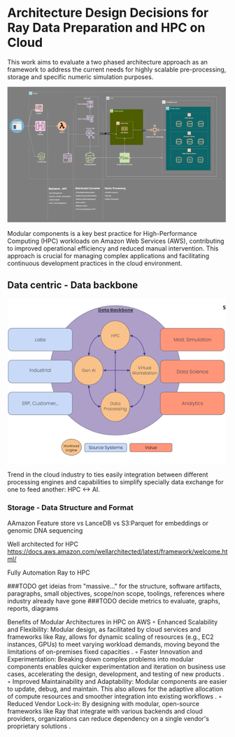 # Architecture Design Decisions for Ray Data Preparation and HPC on Cloud
This work aims to evaluate a two phased architecture approach as an framework to address the current needs for highly scalable pre-processing, storage and specific numeric simulation purposes.

<img src="../images/AWS_VectorMachine_Ray-HPC-architecture.drawio.svg" alt="AWS Architecture" width="500">


Modular components is a key best practice for High-Performance Computing (HPC) workloads on Amazon Web Services (AWS), contributing to improved operational efficiency and reduced manual intervention. This approach is crucial for managing complex applications and facilitating continuous development practices in the cloud environment.


## Data centric - Data backbone

<img src="../images/DataCentric-DataBackbone-Strategy.png" alt="Data backbone" width="500">

Trend in the cloud industry to ties easily integration between different processing engines and capabilities to simplify specially data exchange for one to feed another: HPC <-> AI.

### Storage - Data Structure and Format

AAmazon Feature store vs LanceDB vs S3:Parquet for embeddings or genomic DNA sequencing

Well architected for HPC
    https://docs.aws.amazon.com/wellarchitected/latest/framework/welcome.html/

Fully Automation Ray to HPC


###TODO get ideias from "massive..." for the structure, software artifacts, paragraphs, small objectives, scope/non scope, toolings, references where industry already have gone
###TODO decide metrics to evaluate, graphs, reports, diagrams



Benefits of Modular Architectures in HPC on AWS
◦
Enhanced Scalability and Flexibility: Modular design, as facilitated by cloud services and frameworks like Ray, allows for dynamic scaling of resources (e.g., EC2 instances, GPUs) to meet varying workload demands, moving beyond the limitations of on-premises fixed capacities
.
◦
Faster Innovation and Experimentation: Breaking down complex problems into modular components enables quicker experimentation and iteration on business use cases, accelerating the design, development, and testing of new products
.
◦
Improved Maintainability and Adaptability: Modular components are easier to update, debug, and maintain. This also allows for the adaptive allocation of compute resources and smoother integration into existing workflows
.
◦
Reduced Vendor Lock-in: By designing with modular, open-source frameworks like Ray that integrate with various backends and cloud providers, organizations can reduce dependency on a single vendor's proprietary solutions
.